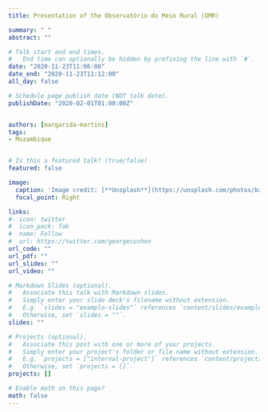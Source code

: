 ```yaml
---
title: Presentation of the Observatório do Meio Rural (OMR)

summary: " "
abstract: ""

# Talk start and end times.
#   End time can optionally be hidden by prefixing the line with `#`.
date: "2020-11-23T11:06:00"
date_end: "2020-11-23T11:12:00"
all_day: false

# Schedule page publish date (NOT talk date).
publishDate: "2020-02-01T01:00:00Z"


authors: [margarida-martins]
tags: 
- Mozambique


# Is this a featured talk? (true/false)
featured: false

image:
  caption: 'Image credit: [**Unsplash**](https://unsplash.com/photos/bzdhc5b3Bxs)'
  focal_point: Right

links:
#- icon: twitter
#  icon_pack: fab
#  name: Follow
#  url: https://twitter.com/georgecushen
url_code: ""
url_pdf: ""
url_slides: ""
url_video: ""

# Markdown Slides (optional).
#   Associate this talk with Markdown slides.
#   Simply enter your slide deck's filename without extension.
#   E.g. `slides = "example-slides"` references `content/slides/example-slides.md`.
#   Otherwise, set `slides = ""`.
slides: ""

# Projects (optional).
#   Associate this post with one or more of your projects.
#   Simply enter your project's folder or file name without extension.
#   E.g. `projects = ["internal-project"]` references `content/project/deep-learning/index.md`.
#   Otherwise, set `projects = []`.
projects: []

# Enable math on this page?
math: false
---
```


